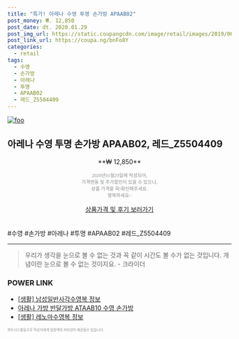 ```yaml
--- 
title: "특가! 아레나 수영 투명 손가방 APAAB02" 
post_money: ₩. 12,850 
post_date: dt. 2020.01.29 
post_img_url: https://static.coupangcdn.com/image/retail/images/2019/06/28/17/5/7c490ac5-9392-4134-81ce-b2b23d7ae0af.jpg 
post_link_url: https://coupa.ng/bnFo8Y 
categories: 
  - retail 
tags: 
  - 수영 
  - 손가방 
  - 아레나 
  - 투명 
  - APAAB02 
  - 레드_Z5504409 
--- 
```

[![foo](https://static.coupangcdn.com/image/retail/images/2019/06/28/17/5/7c490ac5-9392-4134-81ce-b2b23d7ae0af.jpg)](https://coupa.ng/bnFo8Y) 

## 아레나 수영 투명 손가방 APAAB02, 레드_Z5504409 
<p style="text-align: center;">**₩ 12,850**</p> 
<p style="text-align: center;"><span style="color: #898c8f; font-family: Georgia,Times,serif; font-size: 0.75em;">2020년01월29일에 작성되어, <br>가격변동 및 추가할인이 있을 수 있으니,<br> 상품 가격을 꼭!확인해주세요.<br>행복하세요~</span> 
</p>	 
<div markdown="0" style="text-align: center;"><a href="https://coupa.ng/bnFo8Y" class="btn btn--success">상품가격 및 후기 보러가기</a></div> 
<br><br> 
  #수영 #손가방 #아레나 #투명 #APAAB02 #레드_Z5504409 
<hr> 

> 우리가 생각을 눈으로 볼 수 없는 것과 꼭 같이 시간도 볼 수가 없는 것입니다. 개념이란 눈으로 볼 수 없는 것이지요. - 크라이더 


### POWER LINK

* <a href="https://blog.naver.com/sakai111/221756940482" target="_blank"> [생활] 남성일반사각수영복 정보 </a>
* <a href="https://blog.naver.com/fasyy4321/221787569370" target="_blank">아레나 가방 반달가방 ATAAB10 수영 손가방</a>
* <a href="https://blog.naver.com/santokki14/221769578562" target="_blank"> [생활] 레노마수영복 정보 </a>

<span style="color: #898c8f; font-family: Georgia,Times,serif; font-size: 0.55em;">파트너스활동으로 작성자에게 일정액의 커미션이 제공될수 있습니다.</span> 
